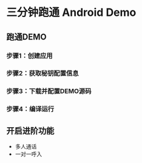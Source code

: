 # 三分钟跑通 Android Demo

## 跑通DEMO
### 步骤1：创建应用


### 步骤2：获取秘钥配置信息


### 步骤3：下载并配置DEMO源码

### 步骤4：编译运行

## 开启进阶功能
* 多人通话
* 一对一呼入




